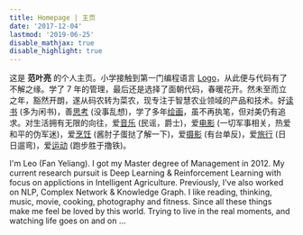 ```yaml
---
title: Homepage | 主页
date: '2017-12-04'
lastmod: '2019-06-25'
disable_mathjax: true
disable_highlight: true
---
```


这是 **范叶亮** 的个人主页。小学接触到第一门编程语言 [Logo](https://zh.wikipedia.org/zh-hans/Logo语言)，从此便与代码有了不解之缘。学了 7 年的管理，最后还是选择了面朝代码，春暖花开。然未至而立之年，豁然开朗，遂从码农转为菜农，现专注于智慧农业领域的产品和技术。好[读书](/cn/books/) (多为闲书)，善[思考](/categories/思考/) (没事乱想)，学了多年[绘画](/categories/绘画/)，虽不再执笔，但对美仍有追求。对生活拥有无限的向往，爱[音乐](/categories/音乐/) (民谣，爵士)，爱[电影](/cn/movies/) (一切军事相关，热爱和平的伪军迷)，爱[烹饪](/categories/烹饪/) (酱肘子蛋挞了解一下)，爱[摄影](/categories/摄影/) (有台单反)，爱[旅行](/categories/旅行/) (日日遛弯)，爱[运动](/categories/运动/) (跑步胜于撸铁)。

I'm Leo (Fan Yeliang). I got my Master degree of Management in 2012.
My current research pursuit is Deep Learning & Reinforcement Learning with
focus on applictions in Intelligent Agriculture.
Previously, I've also worked on NLP, Complex Network & Knowledge Graph.
I like reading, thinking, music, movie, cooking, photography and fitness.
Since all these things make me feel be loved by this world.
Trying to live in the real moments, and watching life goes on and on ...
